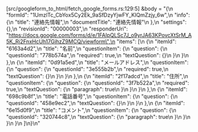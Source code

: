 
[src/googleform_to_html/fetch_google_forms.rs:129:5] &body = "{\n  \"formId\": \"1UmzlTc_CbYox5Cy2Ek_9aSfDzyYjwFY_KIQmZzjy_6w\",\n  \"info\": {\n    \"title\": \"連絡先情報\",\n    \"documentTitle\": \"連絡先情報\"\n  },\n  \"settings\": {},\n  \"revisionId\": \"00000003\",\n  \"responderUri\": \"https://docs.google.com/forms/d/e/1FAIpQLSc7J_o9yrJA63KPovcXtSrM_A5K_Rj2FnxHcUh17GihzZ9MCQ/viewform\",\n  \"items\": [\n    {\n      \"itemId\": \"6163a4d2\",\n      \"title\": \"名前\",\n      \"questionItem\": {\n        \"question\": {\n          \"questionId\": \"778b574a\",\n          \"required\": true,\n          \"textQuestion\": {}\n        }\n      }\n    },\n    {\n      \"itemId\": \"0d91a5ed\",\n      \"title\": \"メールアドレス\",\n      \"questionItem\": {\n        \"question\": {\n          \"questionId\": \"3e555b2b\",\n          \"required\": true,\n          \"textQuestion\": {}\n        }\n      }\n    },\n    {\n      \"itemId\": \"2f17adcd\",\n      \"title\": \"住所\",\n      \"questionItem\": {\n        \"question\": {\n          \"questionId\": \"3f7b522a\",\n          \"required\": true,\n          \"textQuestion\": {\n            \"paragraph\": true\n          }\n        }\n      }\n    },\n    {\n      \"itemId\": \"698c9b8f\",\n      \"title\": \"電話番号\",\n      \"questionItem\": {\n        \"question\": {\n          \"questionId\": \"458e9ec2\",\n          \"textQuestion\": {}\n        }\n      }\n    },\n    {\n      \"itemId\": \"6e15d0f9\",\n      \"title\": \"コメント\",\n      \"questionItem\": {\n        \"question\": {\n          \"questionId\": \"320744c8\",\n          \"textQuestion\": {\n            \"paragraph\": true\n          }\n        }\n      }\n    }\n  ]\n}\n"

